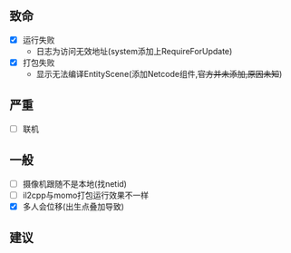 ## 致命

- [x] 运行失败
  * 日志为访问无效地址(system添加上RequireForUpdate)
- [x] 打包失败
  * 显示无法编译EntityScene(添加Netcode组件,~~官方并未添加,原因未知~~)

## 严重

- [ ] 联机

## 一般

- [ ] 摄像机跟随不是本地(找netid)
- [ ] il2cpp与momo打包运行效果不一样
- [x] 多人会位移(出生点叠加导致)

## 建议